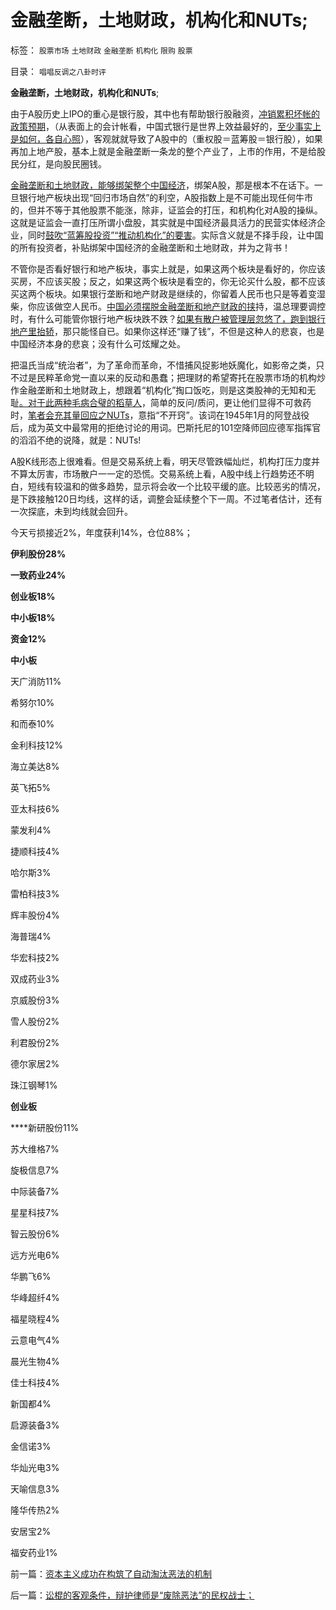 # 金融垄断，土地财政，机构化和NUTs;

标签： `股票市场` `土地财政` `金融垄断` `机构化` `限购` `股票` 

目录： `唱唱反调之八卦时评`

**金融垄断，土地财政，机构化和NUTs**;

由于A股历史上IPO的重心是银行股，其中也有帮助银行股融资，[冲销累积坏帐的政策预期](../../../2008/6/8/天地良心！房价终究会涨的.md)，（从表面上的会计帐看，中国式银行是世界上效益最好的，[至少事实上是如何，各自心照](../../../2009/11/29/大萧条后凯恩斯主义和“坏帐过剩的危机”.md)），客观就就导致了A股中的（重权股＝蓝筹股＝银行股），如果再加上地产股，基本上就是金融垄断一条龙的整个产业了，上市的作用，不是给股民分红，是向股民圈钱。

[金融垄断和土地财政，能够绑架整个中国经济](../../../2013/2/12/“市场总能擦屁股”之“要死！老百姓先死”.md)，绑架A股，那是根本不在话下。一旦银行地产板块出现“回归市场自然”的利空，A股指数上是不可能出现任何牛市的，但并不等于其他股票不能涨，除非，证监会的打压，和机构化对A股的操纵。这就是证监会一直打压所谓小盘股，其实就是中国经济最具活力的民营实体经济企业，同时[鼓吹“蓝筹股投资”“推动机构化”的要害](../../../2013/1/14/习惯计划经济的专家，忍受不了股民有钱赚.md)。实际含义就是不择手段，让中国的所有投资者，补贴绑架中国经济的金融垄断和土地财政，并为之背书！

不管你是否看好银行和地产板块，事实上就是，如果这两个板块是看好的，你应该买房，不应该买股；反之，如果这两个板块是看空的，你无论买什么股，都不应该买这两个板块。如果银行垄断和地产财政是继续的，你留着人民币也只是等着变湿柴，你应该做空人民币。[中国必须摆脱金融垄断和地产财政的挟](http://darthvad.blog.sohu.com/163363054.html)持，温总理要调控时，有什么可能管你银行地产板块跌不跌？[如果有散户被管理层忽悠了，跑到银行地产里抬轿](../../../2011/12/20/A股太成熟了，成熟得反应出国企上市公司毫无生气.md)，那只能怪自已。如果你这样还“赚了钱”，不但是这种人的悲哀，也是中国经济本身的悲哀；没有什么可炫耀之处。

把温氏当成“统治者”，为了革命而革命，不惜捕风捉影地妖魔化，如影帝之类，只不过是民粹革命党一直以来的反动和愚蠢；把理财的希望寄托在股票市场的机构炒作金融垄断和土地财政上，想跟着“机构化”掏口饭吃，则是这类股神的无知和无耻[。对于此两种毛病合璧的稻草人](../../../2013/1/25/友善的稻草人意图强奸的恶意；.md)，简单的反问/质问，更让他们显得不可救药时，[笔者会充其量回应之NUTs](../../../2013/2/21/A股机构化导致暴涨暴跌，与温总理正确决策无关.md)，意指“不开窍”。该词在1945年1月的阿登战役后，成为英文中最常用的拒绝讨论的用词。巴斯托尼的101空降师回应德军指挥官的滔滔不绝的说降，就是：NUTs!

A股K线形态上很难看。但是交易系统上看，明天尽管跌幅灿烂，机构打压力度并不算太厉害，市场散户一一定的恐慌。交易系统上看，A股中线上行趋势还不明白，短线有较温和的做多趋势，显示将会收一个比较平缓的底。比较恶劣的情况，是下跌接触120日均线，这样的话，调整会延续整个下一周。不过笔者估计，还有一次探底，未到均线就会回升。

今天亏损接近2%，年度获利14%，仓位88%；

**伊利股份28%**

**一致药业24%**

**创业板18%**

**中小板18%**

**资金12%**

**中小板**

天广消防11%

希努尔10%

和而泰10%

金利科技12%

海立美达8%

英飞拓5%

亚太科技6%

蒙发利4%

捷顺科技4%

哈尔斯3%

雷柏科技3%

辉丰股份4%

海普瑞4%

华宏科技2%

双成药业3%

京威股份3%

雪人股份2%

利君股份2%

德尔家居2%

珠江钢琴1%

**创业板**

****新研股份11%

苏大维格7%

旋极信息7%

中际装备7%

星星科技7%

智云股份6%

远方光电6%

华鹏飞6%

华峰超纤4%

福星晓程4%

云意电气4%

晨光生物4%

佳士科技4%

新国都4%

启源装备3%

金信诺3%

华灿光电3%

天喻信息3%

隆华传热2%

安居宝2%

福安药业1%

前一篇：[资本主义成功在构筑了自动淘汰恶法的机制](../../../2013/2/22/资本主义成功在构筑了自动淘汰恶法的机制.md)

后一篇：[讼棍的客观条件，辩护律师是“废除恶法”的民权战士；](../../../2013/2/23/讼棍的客观条件，辩护律师是“废除恶法”的民权战士；.md)